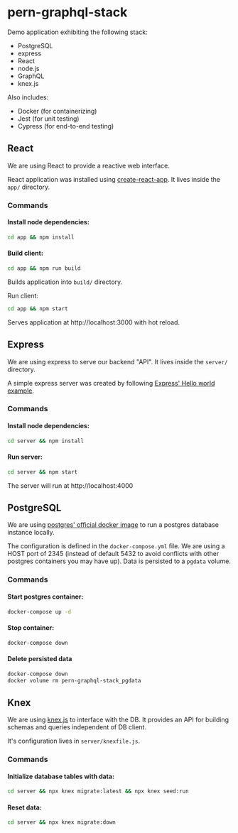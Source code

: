 # pern-graphql-stack

Demo application exhibiting the following stack:
- PostgreSQL
- express
- React
- node.js
- GraphQL
- knex.js

Also includes: 
- Docker (for containerizing)
- Jest (for unit testing)
- Cypress (for end-to-end testing)


## React
We are using React to provide a reactive web interface.

React application was installed using [create-react-app](https://github.com/facebook/create-react-app).
It lives inside the `app/` directory. 

### Commands
#### Install node dependencies:
```bash
cd app && npm install
```

#### Build client:
```bash
cd app && npm run build
```
Builds application into `build/` directory.

Run client:
```bash
cd app && npm start
```
Serves application at http://localhost:3000 with hot reload.


## Express
We are using express to serve our backend "API".  It lives inside the `server/ ` directory.

A simple express server was created by following [Express' Hello world example](https://expressjs.com/en/starter/hello-world.html). 

### Commands
#### Install node dependencies:
```bash
cd server && npm install
```

#### Run server:
```bash
cd server && npm start
```
The server will run at http://localhost:4000


## PostgreSQL
We are using [postgres' official docker image](https://hub.docker.com/_/022689bf-dfd8-408f-9e1c-19acac32e57b) to run a 
postgres database instance locally.  

The configuration is defined in the `docker-compose.yml` file.  We are using a HOST port of 2345 (instead of default 
5432 to avoid conflicts with other postgres containers you may have up).  Data is persisted to a `pgdata` volume.

### Commands
#### Start postgres container:
```bash
docker-compose up -d
```

#### Stop container:
```bash
docker-compose down
```

#### Delete persisted data
```bash
docker-compose down
docker volume rm pern-graphql-stack_pgdata
```


## Knex
We are using [knex.js](http://knexjs.org) to interface with the DB.  It provides an API for building schemas and queries 
independent of DB client.

It's configuration lives in `server/knexfile.js`.

### Commands
#### Initialize database tables with data:
```bash
cd server && npx knex migrate:latest && npx knex seed:run
```

#### Reset data:
```bash
cd server && npx knex migrate:down
```
